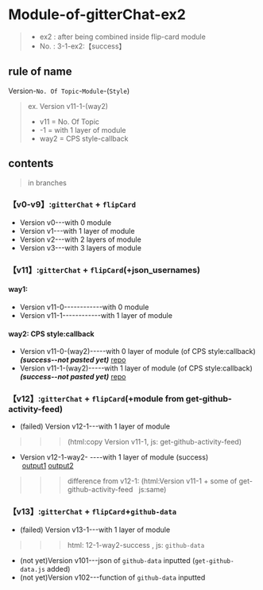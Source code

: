 # Module-of-gitterChat-ex2
>- ex2 : after being combined inside flip-card module
>- No. : 3-1-ex2:【success】

## rule of name
Version-`No. Of Topic`-`Module`-(`Style`)
>ex.  Version v11-1-(way2)
>* v11 = No. Of Topic
>* -1 =  with 1 layer  of module
>* way2 = CPS style-callback

##  contents
>in branches

### 【v0-v9】:`gitterChat` + `flipCard`
- Version v0---with 0 module
- Version v1---with 1 layer  of module
- Version v2---with 2 layers of module
- Version v3---with 3 layers of module

### 【v11】:`gitterChat` + `flipCard`(+json_usernames)
#### way1:
- Version v11-0------------with 0 module
- Version v11-1------------with 1 layer  of module
#### way2:  CPS style:callback
- Version v11-0-(way2)-----with 0 layer  of module (of CPS style:callback)***(success--not pasted yet)***  [repo](https://github.com/kiecoo/userprofiles)
- Version v11-1-(way2)-----with 1 layer  of module (of CPS style:callback)***(success--not pasted yet)***  [repo](https://github.com/kiecoo/de-try)

### 【v12】:`gitterChat` + `flipCard`(+module from get-github-activity-feed)
- (failed) Version v12-1---with 1 layer  of module  
>>>  (html:copy Version v11-1,    js: get-github-activity-feed)
- Version v12-1-way2- ----with 1 layer  of module  (success)  [output1](https://i.imgur.com/mqrEPg6.png) [output2](https://i.imgur.com/sIIMMLl.png)
>>> difference from v12-1: (html:Version v11-1 + some of  get-github-activity-feed    js:same)

### 【v13】:`gitterChat` + `flipCard`+`github-data`
- (failed) Version v13-1---with 1 layer  of module
>>> html: 12-1-way2-success , js: `github-data`


- (not yet)Version v101---json of `github-data` inputted (`get-github-data.js` added)
- (not yet)Version v102---function of `github-data` inputted
